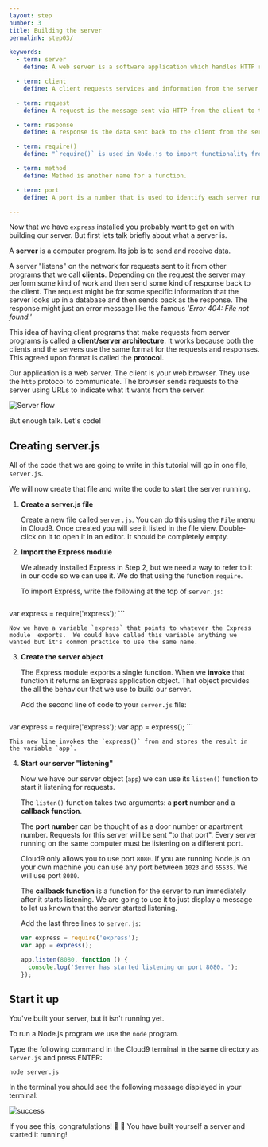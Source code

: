 ```yaml
---
layout: step
number: 3
title: Building the server
permalink: step03/

keywords:
  - term: server
    define: A web server is a software application which handles HTTP requests sent by the client, like web browsers, and returns web pages and information in response.

  - term: client
    define: A client requests services and information from the server. Typically, a client is a computer application, such as a web browser.

  - term: request
    define: A request is the message sent via HTTP from the client to the server, asking for information.

  - term: response
    define: A response is the data sent back to the client from the server after an HTTP request is made.

  - term: require()
    define: "`require()` is used in Node.js to import functionality from another file or an external module."

  - term: method
    define: Method is another name for a function.

  - term: port
    define: A port is a number that is used to identify each server running on a single machine.  Each running server on a machine must use it's own port number.  Port numbers start at 0 and go up to 65535.  The ports 0 to 1023 are reserved for specific services and require administrative permissions to use.

---
```


Now that we have `express` installed you probably want to get on with building our server.  But first lets talk briefly about what a server is.

A **server** is a computer program. Its job is to send and receive data.

A server "listens" on the network for requests sent to it from other programs that we call **clients**.  Depending on the request the server may perform some kind of work and then send some kind of response back to the client.  The request might be for some specific information that the server looks up in a database and then sends back as the response.  The response might just an error message like the famous *'Error 404: File not found.'*  

This idea of having client programs that make requests from server programs is called a **client/server architecture**.  It works because both the clients and the servers use the same format for the requests and responses.  This agreed upon format is called the **protocol**.

Our application is a web server.  The client is your web browser.  They use the `http` protocol to communicate.  The browser sends requests to the server using URLs to indicate what it wants from the server.

![Server flow](https://files.gitter.im/heron2014/FiiK/server.png)

But enough talk.  Let's code!

## Creating server.js

All of the code that we are going to write in this tutorial will go in one file,
`server.js`.  

We will now create that file and write the code to start the server running.

1. **Create a server.js file**

    Create a new file called `server.js`.  You can do this using the `File` menu in Cloud9.  Once created you will see it listed in the file view.  Double-click on it to open it in an editor.  It should be completely empty.

2. **Import the Express module**

    We already installed Express in Step 2, but we need a way to refer to it in our code so we can use it.  We do that using the function `require`.  

    To import Express, write the following at the top of `server.js`:

    ```javascript
var express = require('express');
    ```

    Now we have a variable `express` that points to whatever the Express module  exports.  We could have called this variable anything we wanted but it's common practice to use the same name.

3. **Create the server object**

    The Express module exports a single function.  When we **invoke** that function it returns an Express application object.  That object provides the all the behaviour that we use to build our server.

    Add the second line of code to your `server.js` file:

    ```javascript
var express = require('express');
var app = express();
    ```

    This new line invokes the `express()` from and stores the result in the variable `app`.

4. **Start our server "listening"**

    Now we have our server object (`app`) we can use its `listen()` function to start it listening for requests.

    The `listen()` function takes two arguments: a **port** number and a **callback function**.

    The **port number** can be thought of as a door number or apartment number.  Requests for this server will be sent "to that port". Every server running on the same computer must be listening on a different port.

    Cloud9 only allows you to use port `8080`.  If you are running Node.js on your own machine you can use any port between `1023` and `65535`.  We will use port `8080`.

    The **callback function** is a function for the server to run immediately after it starts listening.  We are going to use it to just display a message to let us known that the server started listening.

    Add the last three lines to `server.js`:

    ```javascript
    var express = require('express');
    var app = express();

    app.listen(8080, function () {
      console.log('Server has started listening on port 8080. ');
    });
    ```

## Start it up

You've built your server, but it isn't running yet.

To run a Node.js program we use the `node` program.

Type the following command in the Cloud9 terminal in the same directory as `server.js` and press ENTER:

```
node server.js
```

<!-- If you are using cloud9, you can also select the file `server.js` in the workspace folder tree and click the `Run` button on the top menu. -->

In the terminal you should see the following message displayed in your terminal:

![success](https://raw.githubusercontent.com/node-girls/workshop-cms/master/readme-images/step2-server02.png)

If you see this, congratulations! :clap: :clap: You have built yourself a server and started it running!
